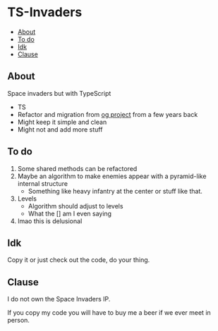 # TS-Invaders

<!-- toc -->

- [About](#about)
- [To do](#to-do)
- [Idk](#idk)
- [Clause](#clause)

<!-- tocstop -->

## About

Space invaders but with TypeScript

- TS
- Refactor and migration from [og project](https://github.com/KeaCluster/spaceInvaders) from a few years back
- Might keep it simple and clean
- Might not and add more stuff

## To do

1. Some shared methods can be refactored
2. Maybe an algorithm to make enemies appear with a pyramid-like internal structure
   * Something like heavy infantry at the center or stuff like that.
3. Levels
   * Algorithm should adjust to levels
   * What the [] am I even saying
4. lmao this is delusional

## Idk

Copy it or just check out the code, do your thing.

## Clause

I do not own the Space Invaders IP.

If you copy my code you will have to buy me a beer if we ever meet in person.
